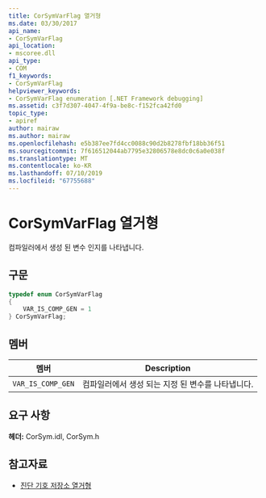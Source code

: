 ```yaml
---
title: CorSymVarFlag 열거형
ms.date: 03/30/2017
api_name:
- CorSymVarFlag
api_location:
- mscoree.dll
api_type:
- COM
f1_keywords:
- CorSymVarFlag
helpviewer_keywords:
- CorSymVarFlag enumeration [.NET Framework debugging]
ms.assetid: c3f7d307-4047-4f9a-be8c-f152fca42fd0
topic_type:
- apiref
author: mairaw
ms.author: mairaw
ms.openlocfilehash: e5b387ee7fd4cc0088c90d2b8278fbf18bb36f51
ms.sourcegitcommit: 7f616512044ab7795e32806578e8dc0c6a0e038f
ms.translationtype: MT
ms.contentlocale: ko-KR
ms.lasthandoff: 07/10/2019
ms.locfileid: "67755688"
---
```

# <a name="corsymvarflag-enumeration"></a>CorSymVarFlag 열거형
컴파일러에서 생성 된 변수 인지를 나타냅니다.  
  
## <a name="syntax"></a>구문  
  
```cpp  
typedef enum CorSymVarFlag   
{  
    VAR_IS_COMP_GEN = 1  
} CorSymVarFlag;  
```  
  
## <a name="members"></a>멤버  
  
|멤버|Description|  
|------------|-----------------|  
|`VAR_IS_COMP_GEN`|컴파일러에서 생성 되는 지정 된 변수를 나타냅니다.|  
  
## <a name="requirements"></a>요구 사항  
 **헤더:** CorSym.idl, CorSym.h  
  
## <a name="see-also"></a>참고자료

- [진단 기호 저장소 열거형](../../../../docs/framework/unmanaged-api/diagnostics/diagnostics-symbol-store-enumerations.md)
